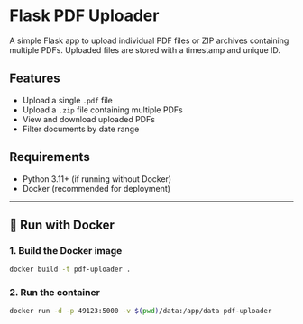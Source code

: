 # Flask PDF Uploader

A simple Flask app to upload individual PDF files or ZIP archives containing multiple PDFs. Uploaded files are stored with a timestamp and unique ID.

## Features

- Upload a single `.pdf` file
- Upload a `.zip` file containing multiple PDFs
- View and download uploaded PDFs
- Filter documents by date range

## Requirements

- Python 3.11+ (if running without Docker)
- Docker (recommended for deployment)

---

## 🐳 Run with Docker

### 1. Build the Docker image

```bash
docker build -t pdf-uploader .
```

### 2. Run the container
```bash
docker run -d -p 49123:5000 -v $(pwd)/data:/app/data pdf-uploader
```